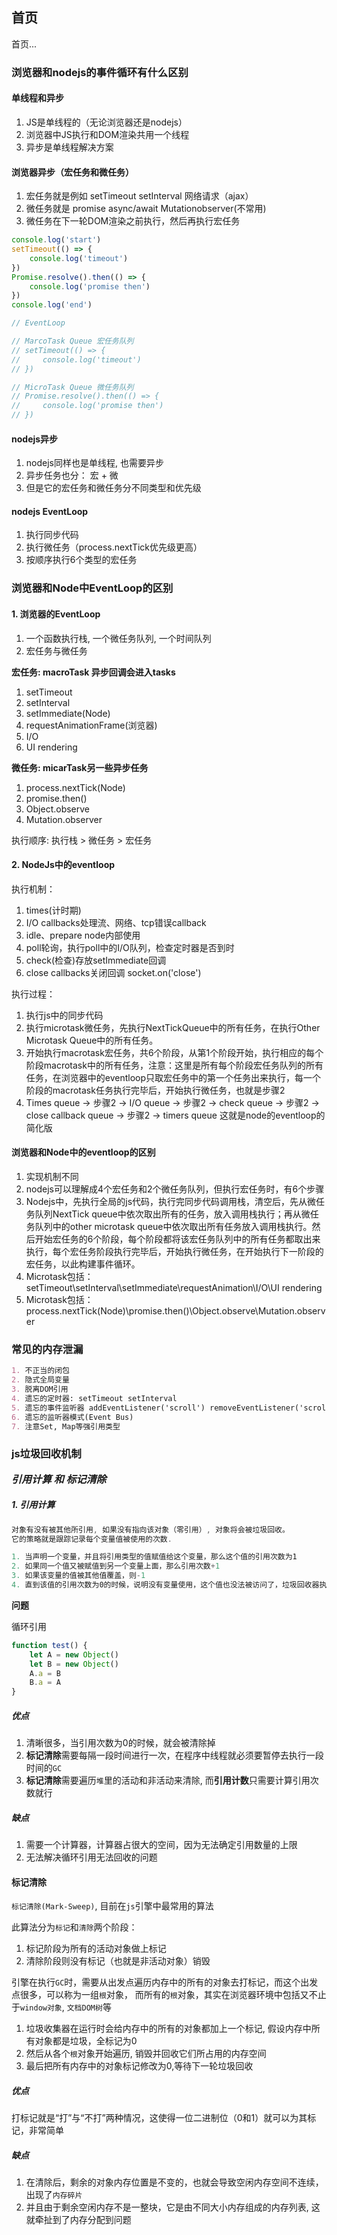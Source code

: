## 首页

首页...

### 浏览器和nodejs的事件循环有什么区别

#### 单线程和异步

1. JS是单线程的（无论浏览器还是nodejs）
2. 浏览器中JS执行和DOM渲染共用一个线程
3. 异步是单线程解决方案

#### 浏览器异步（宏任务和微任务）

1. 宏任务就是例如 setTimeout setInterval 网络请求（ajax）
2. 微任务就是 promise async/await Mutationobserver(不常用)
3. 微任务在下一轮DOM渲染之前执行，然后再执行宏任务

```js
console.log('start')
setTimeout(() => {
    console.log('timeout')
})
Promise.resolve().then(() => {
    console.log('promise then')
})
console.log('end')

// EventLoop

// MarcoTask Queue 宏任务队列
// setTimeout(() => {
//     console.log('timeout')
// })

// MicroTask Queue 微任务队列
// Promise.resolve().then(() => {
//     console.log('promise then')
// })

```

#### nodejs异步

1. nodejs同样也是单线程, 也需要异步
2. 异步任务也分： 宏 + 微
3. 但是它的宏任务和微任务分不同类型和优先级

#### nodejs EventLoop

1. 执行同步代码
2. 执行微任务（process.nextTick优先级更高）
3. 按顺序执行6个类型的宏任务

### 浏览器和Node中EventLoop的区别

#### 1. 浏览器的EventLoop

1. 一个函数执行栈, 一个微任务队列, 一个时间队列
2. 宏任务与微任务

**宏任务: macroTask 异步回调会进入tasks**

1. setTimeout
2. setInterval
3. setImmediate(Node)
4. requestAnimationFrame(浏览器)
5. I/O
6. UI rendering

**微任务: micarTask另一些异步任务**

1. process.nextTick(Node)
2. promise.then()
3. Object.observe
4. Mutation.observer

执行顺序: 执行栈 > 微任务 > 宏任务

#### 2. NodeJs中的eventloop

执行机制：
1. times(计时期)
2. I/O callbacks处理流、网络、tcp错误callback
3. idle、prepare node内部使用
4. poll轮询，执行poll中的I/O队列，检查定时器是否到时
5. check(检查)存放setImmediate回调
6. close callbacks关闭回调 socket.on('close')

执行过程：

1. 执行js中的同步代码
2. 执行microtask微任务，先执行NextTickQueue中的所有任务，在执行Other Microtask Queue中的所有任务。
3. 开始执行macrotask宏任务，共6个阶段，从第1个阶段开始，执行相应的每个阶段macrotask中的所有任务，注意：这里是所有每个阶段宏任务队列的所有任务，在浏览器中的eventloop只取宏任务中的第一个任务出来执行，每一个阶段的macrotask任务执行完毕后，开始执行微任务，也就是步骤2
4. Times queue -> 步骤2 -> I/O queue -> 步骤2 -> check queue -> 步骤2 -> close callback queue -> 步骤2 -> timers queue
这就是node的eventloop的简化版

#### 浏览器和Node中的eventloop的区别

1. 实现机制不同
2. nodejs可以理解成4个宏任务和2个微任务队列，但执行宏任务时，有6个步骤
3. Nodejs中，先执行全局的js代码，执行完同步代码调用栈，清空后，先从微任务队列NextTick queue中依次取出所有的任务，放入调用栈执行；再从微任务队列中的other microtask queue中依次取出所有任务放入调用栈执行。然后开始宏任务的6个阶段，每个阶段都将该宏任务队列中的所有任务都取出来执行，每个宏任务阶段执行完毕后，开始执行微任务，在开始执行下一阶段的宏任务，以此构建事件循环。
4. Microtask包括：setTimeout\setInterval\setImmediate\requestAnimation\I/O\UI rendering
5. Microtask包括：process.nextTick(Node)\promise.then()\Object.observe\Mutation.observer

### 常见的内存泄漏

```md
1. 不正当的闭包
2. 隐式全局变量
3. 脱离DOM引用
4. 遗忘的定时器: setTimeout setInterval
5. 遗忘的事件监听器 addEventListener('scroll') removeEventListener('scroll')
6. 遗忘的监听器模式(Event Bus)
7. 注意Set, Map等强引用类型
```

### js垃圾回收机制

<h5 style="margin: 12px 0; font-size: 16px;">引用计算 和 标记清除</h5>

##### 1. 引用计算

```js
对象有没有被其他所引用, 如果没有指向该对象（零引用）, 对象将会被垃圾回收。
它的策略就是跟踪记录每个变量值被使用的次数.

1. 当声明一个变量，并且将引用类型的值赋值给这个变量，那么这个值的引用次数为1
2. 如果同一个值又被赋值到另一个变量上面，那么引用次数+1
3. 如果该变量的值被其他值覆盖，则-1
4. 直到该值的引用次数为0的时候，说明没有变量使用，这个值也没法被访问了，垃圾回收器执行时，会清除掉该值
```
**问题**

循环引用

```js
function test() {
    let A = new Object()
    let B = new Object()
    A.a = B
    B.a = A
}
```

##### 优点

1. 清晰很多，当引用次数为0的时候，就会被清除掉
2. **标记清除**需要每隔一段时间进行一次，在程序中线程就必须要暂停去执行一段时间的`GC`
3. **标记清除**需要遍历`堆`里的活动和非活动来清除, 而**引用计数**只需要计算引用次数就行

##### 缺点

1. 需要一个计算器，计算器占很大的空间，因为无法确定引用数量的上限
2. 无法解决循环引用无法回收的问题


#### 标记清除

`标记清除(Mark-Sweep)`, 目前在`js`引擎中最常用的算法

此算法分为`标记`和`清除`两个阶段：

1. 标记阶段为所有的活动对象做上标记
2. 清除阶段则没有标记（也就是非活动对象）销毁

引擎在执行`GC`时，需要从出发点遍历内存中的所有的对象去打标记，而这个出发点很多，可以称为一组`根`对象，
而所有的`根`对象，其实在浏览器环境中包括又不止于`window对象`, `文档DOM树`等

1. 垃圾收集器在运行时会给内存中的所有的对象都加上一个标记, 假设内存中所有对象都是垃圾，全标记为0
2. 然后从各个`根`对象开始遍历, 销毁并回收它们所占用的内存空间
3. 最后把所有内存中的对象标记修改为0,等待下一轮垃圾回收

##### 优点

打标记就是“打”与“不打”两种情况，这使得一位二进制位（0和1）就可以为其标记，非常简单

##### 缺点

1. 在清除后，剩余的对象内存位置是不变的，也就会导致空闲内存空间不连续，出现了`内存碎片`
2. 并且由于剩余空闲内存不是一整块，它是由不同大小内存组成的内存列表, 这就牵扯到了内存分配到问题


